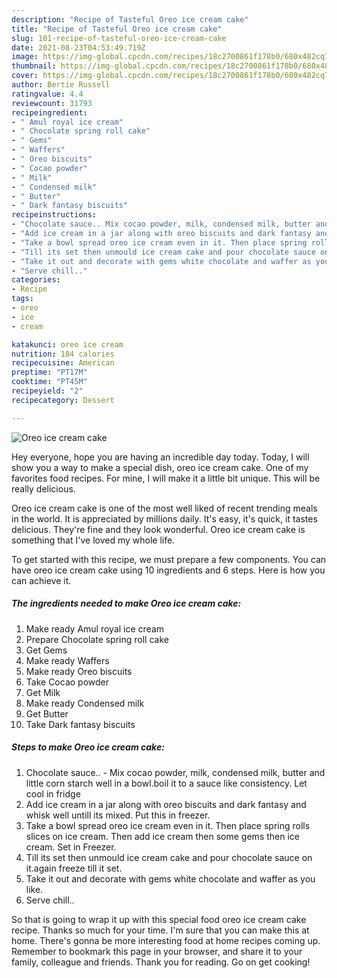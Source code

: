 ```yaml
---
description: "Recipe of Tasteful Oreo ice cream cake"
title: "Recipe of Tasteful Oreo ice cream cake"
slug: 101-recipe-of-tasteful-oreo-ice-cream-cake
date: 2021-08-23T04:53:49.719Z
image: https://img-global.cpcdn.com/recipes/18c2700861f178b0/680x482cq70/oreo-ice-cream-cake-recipe-main-photo.jpg
thumbnail: https://img-global.cpcdn.com/recipes/18c2700861f178b0/680x482cq70/oreo-ice-cream-cake-recipe-main-photo.jpg
cover: https://img-global.cpcdn.com/recipes/18c2700861f178b0/680x482cq70/oreo-ice-cream-cake-recipe-main-photo.jpg
author: Bertie Russell
ratingvalue: 4.4
reviewcount: 31793
recipeingredient:
- " Amul royal ice cream"
- " Chocolate spring roll cake"
- " Gems"
- " Waffers"
- " Oreo biscuits"
- " Cocao powder"
- " Milk"
- " Condensed milk"
- " Butter"
- " Dark fantasy biscuits"
recipeinstructions:
- "Chocolate sauce.. Mix cocao powder, milk, condensed milk, butter and little corn starch well in a bowl.boil it to a sauce like consistency. Let cool in fridge"
- "Add ice cream in a jar along with oreo biscuits and dark fantasy and whisk well untill its mixed. Put this in freezer."
- "Take a bowl spread oreo ice cream even in it. Then place spring rolls slices on ice cream. Then add ice cream then some gems then ice cream. Set in Freezer."
- "Till its set then unmould ice cream cake and pour chocolate sauce on it.again freeze till it set."
- "Take it out and decorate with gems white chocolate and waffer as you like."
- "Serve chill.."
categories:
- Recipe
tags:
- oreo
- ice
- cream

katakunci: oreo ice cream 
nutrition: 184 calories
recipecuisine: American
preptime: "PT17M"
cooktime: "PT45M"
recipeyield: "2"
recipecategory: Dessert

---
```



![Oreo ice cream cake](https://img-global.cpcdn.com/recipes/18c2700861f178b0/680x482cq70/oreo-ice-cream-cake-recipe-main-photo.jpg)

Hey everyone, hope you are having an incredible day today. Today, I will show you a way to make a special dish, oreo ice cream cake. One of my favorites food recipes. For mine, I will make it a little bit unique. This will be really delicious.

Oreo ice cream cake is one of the most well liked of recent trending meals in the world. It is appreciated by millions daily. It's easy, it's quick, it tastes delicious. They're fine and they look wonderful. Oreo ice cream cake is something that I've loved my whole life.




To get started with this recipe, we must prepare a few components. You can have oreo ice cream cake using 10 ingredients and 6 steps. Here is how you can achieve it.

<!--inarticleads1-->

##### The ingredients needed to make Oreo ice cream cake:

1. Make ready  Amul royal ice cream
1. Prepare  Chocolate spring roll cake
1. Get  Gems
1. Make ready  Waffers
1. Make ready  Oreo biscuits
1. Take  Cocao powder
1. Get  Milk
1. Make ready  Condensed milk
1. Get  Butter
1. Take  Dark fantasy biscuits




<!--inarticleads2-->

##### Steps to make Oreo ice cream cake:

1. Chocolate sauce.. - Mix cocao powder, milk, condensed milk, butter and little corn starch well in a bowl.boil it to a sauce like consistency. Let cool in fridge
1. Add ice cream in a jar along with oreo biscuits and dark fantasy and whisk well untill its mixed. Put this in freezer.
1. Take a bowl spread oreo ice cream even in it. Then place spring rolls slices on ice cream. Then add ice cream then some gems then ice cream. Set in Freezer.
1. Till its set then unmould ice cream cake and pour chocolate sauce on it.again freeze till it set.
1. Take it out and decorate with gems white chocolate and waffer as you like.
1. Serve chill..




So that is going to wrap it up with this special food oreo ice cream cake recipe. Thanks so much for your time. I'm sure that you can make this at home. There's gonna be more interesting food at home recipes coming up. Remember to bookmark this page in your browser, and share it to your family, colleague and friends. Thank you for reading. Go on get cooking!
